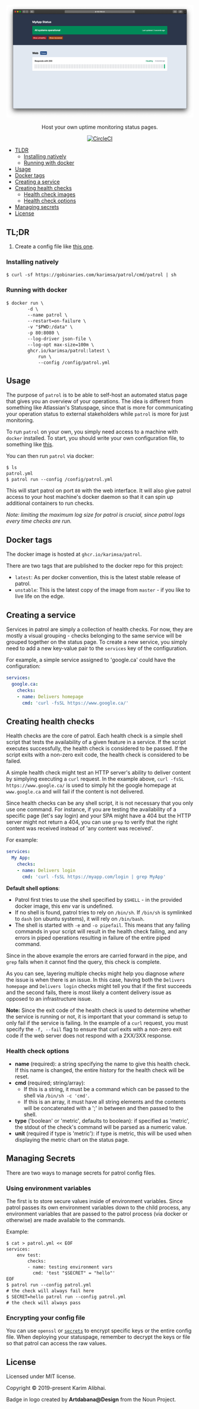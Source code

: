 <p align="center">
  <img src=".github/preview.png" alt="Preview image" />
</p>

<p align="center">Host your own uptime monitoring status pages.</p>

<p align="center">
  <a href="https://circleci.com/gh/karimsa/patrol">
    <img src="https://circleci.com/gh/karimsa/patrol.svg?style=svg" alt="CircleCI" />
  </a>
</p>

 - [TLDR](#tldr)
	- [Installing natively](#installing-natively)
	- [Running with docker](#running-with-docker)
 - [Usage](#usage)
 - [Docker tags](#docker-tags)
 - [Creating a service](#creating-a-service)
 - [Creating health checks](#creating-health-checks)
	- [Health check images](#health-check-images)
	- [Health check options](#health-check-options)
 - [Managing secrets](#managing-secrets)
 - [License](#license)

## TL;DR

  1. Create a config file like [this one](https://github.com/karimsa/patrol/tree/master/example.yml).

### Installing natively

```shell
$ curl -sf https://gobinaries.com/karimsa/patrol/cmd/patrol | sh
```

### Running with docker

```shell
$ docker run \
		-d \
		--name patrol \
		--restart=on-failure \
		-v "$PWD:/data" \
		-p 80:8080 \
		--log-driver json-file \
		--log-opt max-size=100m \
		ghcr.io/karimsa/patrol:latest \
			run \
			--config /config/patrol.yml
```

## Usage

The purpose of `patrol` is to be able to self-host an automated status page that gives you an overview of
your operations. The idea is different from something like Atlassian's Statuspage, since that is more for
communicating your operation status to external stakeholders while `patrol` is more for just monitoring.

To run `patrol` on your own, you simply need access to a machine with `docker` installed. To start, you should write your own configuration file, to something like [this](example.yml).

You can then run `patrol` via docker:

```shell
$ ls
patrol.yml
$ patrol run --config /config/patrol.yml
```

This will start patrol on port `80` with the web interface. It will also give patrol access to your host machine's docker daemon so that it can spin up additional containers to run checks.

*Note: limiting the maximum log size for patrol is crucial, since patrol logs every time checks are run.*

## Docker tags

The docker image is hosted at `ghcr.io/karimsa/patrol`.

There are two tags that are published to the docker repo for this project:

 - `latest`: As per docker convention, this is the latest stable release of patrol.
 - `unstable`: This is the latest copy of the image from `master` - if you like to live life on the edge.

## Creating a service

Services in patrol are simply a collection of health checks. For now, they are mostly a visual grouping - checks belonging to the same service will be grouped together on the status page. To create a new service, you simply need to add a new key-value pair to the `services` key of the configuration.

For example, a simple service assigned to 'google.ca' could have the configuration:

```yaml
services:
  google.ca:
	checks:
    - name: Delivers homepage
      cmd: 'curl -fsSL https://www.google.ca/'
```

## Creating health checks

Health checks are the core of patrol. Each health check is a simple shell script that tests the availability of a given feature in a service. If the script executes successfully, the health check is considered to be passed. If the script exits with a non-zero exit code, the health check is considered to be failed.

A simple health check might test an HTTP server's ability to deliver content by simplying executing a `curl` request. In the example above, `curl -fsSL https://www.google.ca/` is used to simply hit the google homepage at `www.google.ca` and will fail if the content is not delivered.

Since health checks can be any shell script, it is not necessary that you only use one command. For instance, if you are testing the availability of a specific page (let's say login) and your SPA might have a 404 but the HTTP server might not return a 404, you can use `grep` to verify that the right content was received instead of 'any content was received'.

For example:

```yaml
services:
  My App:
	checks:
    - name: Delivers login
      cmd: 'curl -fsSL https://myapp.com/login | grep MyApp'
```

**Default shell options**:

 * Patrol first tries to use the shell specified by `$SHELL` - in the provided docker image, this env var is undefined.
 * If no shell is found, patrol tries to rely on `/bin/sh`. If `/bin/sh` is symlinked to `dash` (on ubuntu systems), it will rely on `/bin/bash`.
 * The shell is started with `-e` and `-o pipefail`. This means that any failing commands in your script will result in the health check failing, and any errors in piped operations resulting in failure of the entire piped command.

Since in the above example the errors are carried forward in the pipe, and `grep` fails when it cannot find the query, this check is complete.

As you can see, layering multiple checks might help you diagnose *where* the issue is when there is an issue. In this case, having both the `Delivers homepage` and `Delivers login` checks might tell you that if the first succeeds and the second fails, there is most likely a content delivery issue as opposed to an infrastructure issue.

**Note:** Since the exit code of the health check is used to determine whether the service is running or not, it is important that your command is setup to only fail if the service is failing. In the example of a `curl` request, you must specify the `-f, --fail` flag to ensure that curl exits with a non-zero exit code if the web server does not respond with a 2XX/3XX response.

### Health check options

 - **name** (required): a string specifying the name to give this health check. If this name is changed, the entire history for the health check will be reset.
 - **cmd** (required; string/array):
	- If this is a string, it must be a command which can be passed to the shell via `/bin/sh -c 'cmd'`.
	- If this is an array, it must have all string elements and the contents will be concatenated with a ';' in between and then passed to the shell.
 - **type** ('boolean' or 'metric', defaults to boolean): if specified as 'metric', the stdout of the check's command will be parsed as a numeric value.
 - **unit** (required if type is 'metric'): if type is metric, this will be used when displaying the metric chart on the status page.

## Managing Secrets

There are two ways to manage secrets for patrol config files.

### Using environment variables

The first is to store secure values inside of environment variables. Since patrol passes its own environment variables down to the child process, any environment variables that are passed to the patrol process (via docker or otherwise) are made available to the commands.

Example:

```shell
$ cat > patrol.yml << EOF
services:
	env test:
		checks:
		- name: testing environment vars
		  cmd: 'test "$SECRET" = "hello"'
EOF
$ patrol run --config patrol.yml
# the check will always fail here
$ SECRET=hello patrol run --config patrol.yml
# the check will always pass
```

### Encrypting your config file

You can use `openssl` or [`secrets`](https://github.com/karimsa/secrets) to encrypt specific keys or the entire config file. When deploying your statuspage, remember to decrypt the keys or file so that patrol can access the raw values.

## License

Licensed under MIT license.

Copyright &copy; 2019-present Karim Alibhai.

Badge in logo created by **Artdabana@Design** from the Noun Project.
